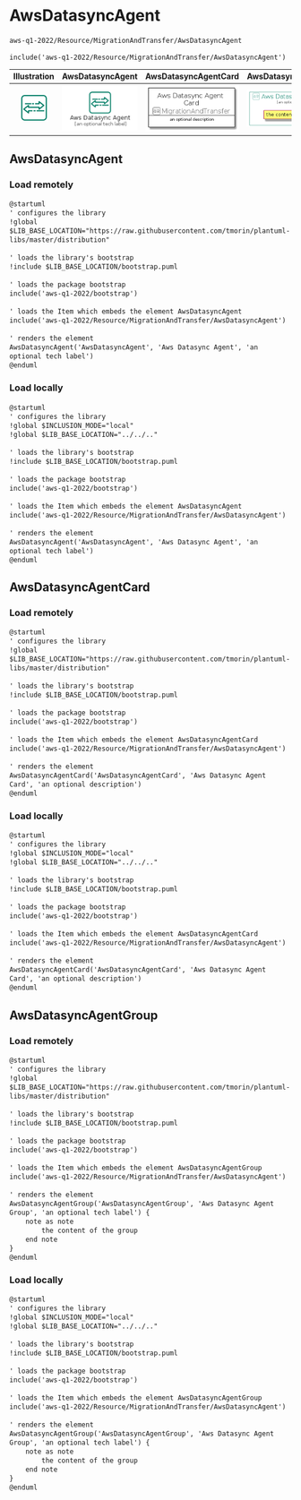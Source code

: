 # AwsDatasyncAgent


```text
aws-q1-2022/Resource/MigrationAndTransfer/AwsDatasyncAgent
```

```text
include('aws-q1-2022/Resource/MigrationAndTransfer/AwsDatasyncAgent')
```



| Illustration | AwsDatasyncAgent | AwsDatasyncAgentCard | AwsDatasyncAgentGroup |
| :---: | :---: | :---: | :---: |
| ![illustration for Illustration](../../../aws-q1-2022/Resource/MigrationAndTransfer/AwsDatasyncAgent.png) | ![illustration for AwsDatasyncAgent](../../../aws-q1-2022/Resource/MigrationAndTransfer/AwsDatasyncAgent.Local.png) | ![illustration for AwsDatasyncAgentCard](../../../aws-q1-2022/Resource/MigrationAndTransfer/AwsDatasyncAgentCard.Local.png) | ![illustration for AwsDatasyncAgentGroup](../../../aws-q1-2022/Resource/MigrationAndTransfer/AwsDatasyncAgentGroup.Local.png) |




## AwsDatasyncAgent

### Load remotely
```plantuml
@startuml
' configures the library
!global $LIB_BASE_LOCATION="https://raw.githubusercontent.com/tmorin/plantuml-libs/master/distribution"

' loads the library's bootstrap
!include $LIB_BASE_LOCATION/bootstrap.puml

' loads the package bootstrap
include('aws-q1-2022/bootstrap')

' loads the Item which embeds the element AwsDatasyncAgent
include('aws-q1-2022/Resource/MigrationAndTransfer/AwsDatasyncAgent')

' renders the element
AwsDatasyncAgent('AwsDatasyncAgent', 'Aws Datasync Agent', 'an optional tech label')
@enduml
```

### Load locally
```plantuml
@startuml
' configures the library
!global $INCLUSION_MODE="local"
!global $LIB_BASE_LOCATION="../../.."

' loads the library's bootstrap
!include $LIB_BASE_LOCATION/bootstrap.puml

' loads the package bootstrap
include('aws-q1-2022/bootstrap')

' loads the Item which embeds the element AwsDatasyncAgent
include('aws-q1-2022/Resource/MigrationAndTransfer/AwsDatasyncAgent')

' renders the element
AwsDatasyncAgent('AwsDatasyncAgent', 'Aws Datasync Agent', 'an optional tech label')
@enduml
```

## AwsDatasyncAgentCard

### Load remotely
```plantuml
@startuml
' configures the library
!global $LIB_BASE_LOCATION="https://raw.githubusercontent.com/tmorin/plantuml-libs/master/distribution"

' loads the library's bootstrap
!include $LIB_BASE_LOCATION/bootstrap.puml

' loads the package bootstrap
include('aws-q1-2022/bootstrap')

' loads the Item which embeds the element AwsDatasyncAgentCard
include('aws-q1-2022/Resource/MigrationAndTransfer/AwsDatasyncAgent')

' renders the element
AwsDatasyncAgentCard('AwsDatasyncAgentCard', 'Aws Datasync Agent Card', 'an optional description')
@enduml
```

### Load locally
```plantuml
@startuml
' configures the library
!global $INCLUSION_MODE="local"
!global $LIB_BASE_LOCATION="../../.."

' loads the library's bootstrap
!include $LIB_BASE_LOCATION/bootstrap.puml

' loads the package bootstrap
include('aws-q1-2022/bootstrap')

' loads the Item which embeds the element AwsDatasyncAgentCard
include('aws-q1-2022/Resource/MigrationAndTransfer/AwsDatasyncAgent')

' renders the element
AwsDatasyncAgentCard('AwsDatasyncAgentCard', 'Aws Datasync Agent Card', 'an optional description')
@enduml
```

## AwsDatasyncAgentGroup

### Load remotely
```plantuml
@startuml
' configures the library
!global $LIB_BASE_LOCATION="https://raw.githubusercontent.com/tmorin/plantuml-libs/master/distribution"

' loads the library's bootstrap
!include $LIB_BASE_LOCATION/bootstrap.puml

' loads the package bootstrap
include('aws-q1-2022/bootstrap')

' loads the Item which embeds the element AwsDatasyncAgentGroup
include('aws-q1-2022/Resource/MigrationAndTransfer/AwsDatasyncAgent')

' renders the element
AwsDatasyncAgentGroup('AwsDatasyncAgentGroup', 'Aws Datasync Agent Group', 'an optional tech label') {
    note as note
        the content of the group
    end note
}
@enduml
```

### Load locally
```plantuml
@startuml
' configures the library
!global $INCLUSION_MODE="local"
!global $LIB_BASE_LOCATION="../../.."

' loads the library's bootstrap
!include $LIB_BASE_LOCATION/bootstrap.puml

' loads the package bootstrap
include('aws-q1-2022/bootstrap')

' loads the Item which embeds the element AwsDatasyncAgentGroup
include('aws-q1-2022/Resource/MigrationAndTransfer/AwsDatasyncAgent')

' renders the element
AwsDatasyncAgentGroup('AwsDatasyncAgentGroup', 'Aws Datasync Agent Group', 'an optional tech label') {
    note as note
        the content of the group
    end note
}
@enduml
```

